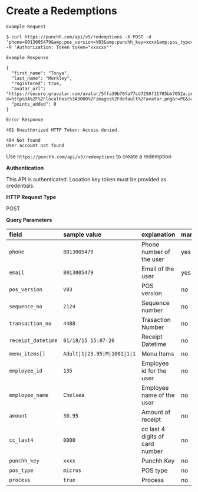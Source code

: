 # Create a Redemptions

```shell
Example Request

$ curl https://punchh.com/api/v5/redemptions -X POST -d 'phone=8013005479&amp;pos_version=V03&amp;punchh_key=xxxx&amp;pos_type=micros&amp;process=true' -H 'Authorization: Token token="xxxxxx"'
```
```shell
Example Response

{
  "first_name": "Tonya",
  "last_name": "Merkley",
  "registered": true,
  "avatar_url": "https://secure.gravatar.com/avatar/5ffa39b70fa77cd7250f11705bb7052a.png?d=http%3A%2F%2Flocalhost%3A3000%2Fimages%2Fdefault%2Favatar.png&r=PG&s=40",
  "points_added": 0
}
```
```shell
Error Response

401 Unauthorized HTTP Token: Access denied.

404 Not found
User account not found
```

<p>Use <code>https://punchh.com/api/v5/redemptions</code> to create a redemption</p>
<p><b>Authentication</b></p>
<p>This API is authenticated. Location key token must be provided as credentials.</p>

<p><b>HTTP Request Type</b></p>
<p>POST</p>

<p><b>Query Parameters</b></p>
<table>
  <thead>
    <tr>
      <th align="left"><strong>field</strong></th>
      <th align="left"><strong>sample value</strong></th>
      <th align="left"><strong>explanation</strong></th>
      <th align="left"><strong>mandatory</strong></th>
    </tr>
  </thead>
  <tbody>
    <tr>
      <td align="left"><code>phone</code></td>
      <td align="left"><code>8013005479</code></td>
      <td align="left">Phone number of the user</td>
      <td align="left">yes</td>
    </tr>
    <tr>
      <td align="left"><code>email</code></td>
      <td align="left"><code>8013005479</code></td>
      <td align="left">Email of the user</td>
      <td align="left">yes</td>
    </tr>
    <tr>
      <td align="left"><code>pos_version</code></td>
      <td align="left"><code>V03</code></td>
      <td align="left">POS version</td>
      <td align="left">no</td>
    </tr>
    <tr>
      <td align="left"><code>sequence_no</code></td>
      <td align="left"><code>2124</code></td>
      <td align="left">Sequence number</td>
      <td align="left">no</td>
    </tr>
    <tr>
      <td align="left"><code>transaction_no</code></td>
      <td align="left"><code>4488</code></td>
      <td align="left">Trasaction Number</td>
      <td align="left">no</td>
    </tr>
    <tr>
      <td align="left"><code>receipt_datetime</code></td>
      <td align="left"><code>01/18/15 15:07:26</code></td>
      <td align="left">Receipt Datetime</td>
      <td align="left">no</td>
    </tr>
    <tr>
      <td align="left"><code>menu_items[]</code></td>
      <td align="left"><code>Adult|1|23.95|M|1001|1|1</code></td>
      <td align="left">Menu Items</td>
      <td align="left">no</td>
    </tr>
    <tr>
      <td align="left"><code>employee_id</code></td>
      <td align="left"><code>135</code></td>
      <td align="left">Employee id for the user</td>
      <td align="left">no</td>
    </tr>
    <tr>
      <td align="left"><code>employee_name</code></td>
      <td align="left"><code>Chelsea</code></td>
      <td align="left">Employee name of the user</td>
      <td align="left">no</td>
    </tr>
    <tr>
      <td align="left"><code>amount</code></td>
      <td align="left"><code>30.95</code></td>
      <td align="left">Amount of receipt</td>
      <td align="left">no</td>
    </tr>
    <tr>
      <td align="left"><code>cc_last4</code></td>
      <td align="left"><code>0000</code></td>
      <td align="left">cc last 4 digits of card number</td>
      <td align="left">no</td>
    </tr>
    <tr>
      <td align="left"><code>punchh_key</code></td>
      <td align="left"><code>xxxx</code></td>
      <td align="left">Punchh Key</td>
      <td align="left">no</td>
    </tr>
    <tr>
      <td align="left"><code>pos_type</code></td>
      <td align="left"><code>micros</code></td>
      <td align="left">POS type</td>
      <td align="left">no</td>
    </tr>
    <tr>
      <td align="left"><code>process</code></td>
      <td align="left"><code>true</code></td>
      <td align="left">Process</td>
      <td align="left">no</td>
    </tr>
  </tbody>
</table>